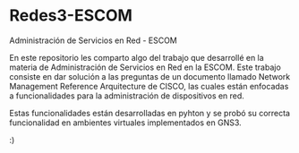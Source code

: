 # Redes3-ESCOM
Administración de Servicios en Red - ESCOM

En este repositorio les comparto algo del trabajo que desarrollé en la materia de Administración de Servicios en Red en la ESCOM.
Este trabajo consiste en dar solución a las preguntas de un documento llamado Network Management Reference Arquitecture de CISCO, las
cuales están enfocadas a funcionalidades para la administración de dispositivos en red.

Estas funcionalidades están desarrolladas en pyhton y se probó su correcta funcionalidad en ambientes virtuales implementados en GNS3.

:) 
